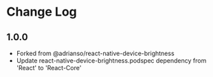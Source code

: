 # Change Log

## 1.0.0

- Forked from @adrianso/react-native-device-brightness
- Update react-native-device-brightness.podspec dependency from 'React' to 'React-Core'

